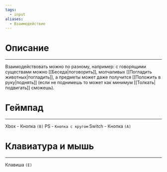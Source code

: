 ```yaml
---
tags:
  - input
aliases:
  - Взаимодействие
---
```

# Описание
___
Взаимодействовать можно по разному, например: с говорящими существами можно [[Беседа|поговорить]], молчаливых [[Погладить животных|погладить]], а предметы может даже получится [[Положить в руку|поднять]] (если не поднимешь то может как минимум [[Толкать|подвигать]] сможешь).
# Геймпад
___
Xbox - Кнопка `(B)`
PS - `Кнопка с кругом`
Switch - Кнопка `(A)`
# Клавиатура и мышь
___
Клавиша `(E)`